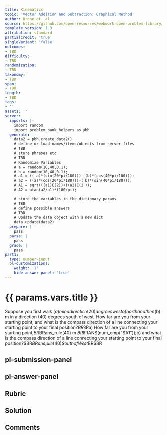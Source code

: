 ```yaml
---
title: Kinematics
topic: 'Vector Addition and Subtraction: Graphical Method'
author: Urone et. al
source: https://github.com/open-resources/webwork-open-problem-library/tree/master/Contrib/BrockPhysics/College_Physics_Urone/3.Two_Dimensional_Kinematics/Vector_Addition_and_Subtraction_Graphical_Method/NU_U17-03-02-006.pg
template_version: 1.3
attribution: standard
partialCredit: 'true'
singleVariant: 'false'
outcomes:
- TBD
difficulty:
- TBD
randomization:
- TBD
taxonomy:
- TBD
span:
- TBD
length:
- TBD
tags:
- ''
assets: ''
server:
  imports: |-
    import random
    import problem_bank_helpers as pbh
  generate: |-
    data2 = pbh.create_data2()
    # define or load names/items/objects from server files
    # TBD
    # store phrases etc
    # TBD
    # Randomize Variables
    # a = random(10,40,0.1);
    # b = random(10,40,0.1);
    # a1 = ((-a)*(sin(20*pi/180)))-((b)*(cos(40*pi/180)));
    # a2 = ((a)*(cos(20*pi/180)))-((b)*(sin(40*pi/180)));
    # A1 = sqrt(((a1)E(2))+((a2)E(2)));
    # A2 = atan(a2/a1)*(180/pi);

    # store the variables in the dictionary params
    # TBD
    # define possible answers
    # TBD
    # Update the data object with a new dict
    data.update(data2)
  prepare: |
    pass
  parse: |
    pass
  grade: |
    pass
part1:
  type: number-input
  pl-customizations:
    weight: '1'
    hide-answer-panel: 'true'
---
```


# {{ params.vars.title }} 


Suppose you first walk ($a) m in a direction (20) degrees west of north and then ($b) m in a direction (40) degrees south of west. How far are you from your starting point, and what is the compass direction of a line connecting your starting point to your final position?$BR$BRa) How far are you from your starting point,$BR$BRans_rule(40) m $BR$BRANS(num_cmp("$A1"));b) and what is the compass direction of a line connecting your starting point to your final position?$BR$BRans_rule(40) South of West$BR$BR


## pl-submission-panel 


## pl-answer-panel 


## Rubric 


## Solution 


## Comments 


